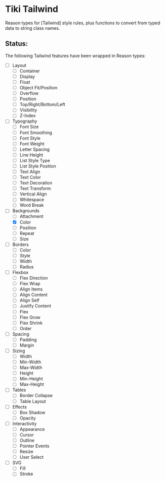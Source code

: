 # Tiki Tailwind

Reason types for [Tailwind] style rules, plus functions to convert from typed data to string class names.

## Status:

The following Tailwind features have been wrapped in Reason types:

- [ ] Layout
  - [ ] Container
  - [ ] Display
  - [ ] Float
  - [ ] Object Fit/Position
  - [ ] Overflow
  - [ ] Position
  - [ ] Top/Right/Bottom/Left
  - [ ] Visibility
  - [ ] Z-Index
- [ ] Typography
  - [ ] Font Size
  - [ ] Font Smoothing
  - [ ] Font Style
  - [ ] Font Weight
  - [ ] Letter Spacing
  - [ ] Line Height
  - [ ] List Style Type
  - [ ] List Style Position
  - [ ] Text Align
  - [ ] Text Color
  - [ ] Text Decoration
  - [ ] Text Transform
  - [ ] Vertical Align
  - [ ] Whitespace
  - [ ] Word Break
- [ ] Backgrounds
  - [ ] Attachment
  - [x] Color
  - [ ] Position
  - [ ] Repeat
  - [ ] Size
- [ ] Borders
  - [ ] Color
  - [ ] Style
  - [ ] Width
  - [ ] Radius
- [ ] Flexbox
  - [ ] Flex Direction
  - [ ] Flex Wrap
  - [ ] Align Items
  - [ ] Align Content
  - [ ] Align Self
  - [ ] Justify Content
  - [ ] Flex
  - [ ] Flex Grow
  - [ ] Flex Shrink
  - [ ] Order
- [ ] Spacing
  - [ ] Padding
  - [ ] Margin
- [ ] Sizing
  - [ ] Width
  - [ ] Min-Width
  - [ ] Max-Width
  - [ ] Height
  - [ ] Min-Height
  - [ ] Max-Height
- [ ] Tables
  - [ ] Border Collapse
  - [ ] Table Layout
- [ ] Effects
  - [ ] Box Shadow
  - [ ] Opacity
- [ ] Interactivity
  - [ ] Appearance
  - [ ] Cursor
  - [ ] Outline
  - [ ] Pointer Events
  - [ ] Resize
  - [ ] User Select
- [ ] SVG
  - [ ] Fill
  - [ ] Stroke
